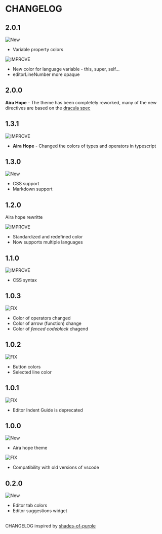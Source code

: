 # CHANGELOG

## 2.0.1

![New](https://img.shields.io/badge/-NEW-gray.svg?colorB=3778FF)

* Variable property colors

![IMPROVE](https://img.shields.io/badge/-IMPROVEMENT-gray.svg?colorB=39AA54)

* New color for language variable - this, super, self...
* editorLineNumber more opaque

## 2.0.0

**Aira Hope** - The theme has been completely reworked, many of the new directives are based on the [dracula spec](https://spec.draculatheme.com/)

## 1.3.1

![IMPROVE](https://img.shields.io/badge/-IMPROVEMENT-gray.svg?colorB=39AA54)

* **Aira Hope** - Changed the colors of types and operators in typescript

## 1.3.0

![New](https://img.shields.io/badge/-NEW-gray.svg?colorB=3778FF)

* CSS support
* Markdown support

## 1.2.0

Aira hope rewritte

![IMPROVE](https://img.shields.io/badge/-IMPROVEMENT-gray.svg?colorB=39AA54)

* Standardized and redefined color
* Now supports multiple languages

## 1.1.0

![IMPROVE](https://img.shields.io/badge/-IMPROVEMENT-gray.svg?colorB=39AA54)

* CSS syntax

## 1.0.3

![FIX](https://img.shields.io/badge/-FIX-gray.svg?colorB=ff6347)

* Color of operators changed
* Color of arrow (function) change
* Color of _fenced codeblock_ chagend

## 1.0.2

![FIX](https://img.shields.io/badge/-FIX-gray.svg?colorB=ff6347)

* Button colors
* Selected line color

## 1.0.1

![FIX](https://img.shields.io/badge/-FIX-gray.svg?colorB=ff6347)

* Editor Indent Guide is deprecated

## 1.0.0

![New](https://img.shields.io/badge/-NEW-gray.svg?colorB=3778FF)

* Aira hope theme

![FIX](https://img.shields.io/badge/-FIX-gray.svg?colorB=ff6347)

* Compatibility with old versions of vscode

## 0.2.0

![New](https://img.shields.io/badge/-NEW-gray.svg?colorB=3778FF)

* Editor tab colors
* Editor suggestions widget

</br>CHANGELOG inspired by [shades-of-purple](https://github.com/ahmadawais/shades-of-purple-vscode)
